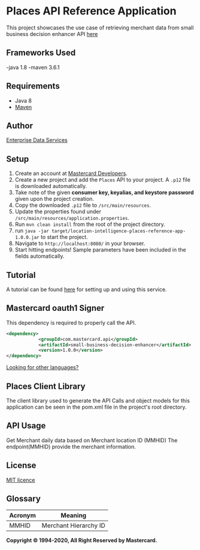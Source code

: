 # Places API Reference Application
This project showcases the use case of retrieving merchant data from small business decision enhancer API [here](https://developer.mastercard.com/product/small-business-decision-enhancer)

## Frameworks Used
-java 1.8
-maven 3.6.1

## Requirements
- Java 8
- [Maven](https://maven.apache.org/download.cgi)

## Author
[Enterprise Data Services](mailto:apisupport@mastercard.com)

## Setup
1. Create an account at [Mastercard Developers](https://developer.mastercard.com).
2. Create a new project and add the `Places` API to your project. A `.p12` file is downloaded automatically.
3. Take note of the given **consumer key, keyalias, and keystore password** given upon the project creation.
4. Copy the downloaded `.p12` file to `/src/main/resources`.
5. Update the properties found under `/src/main/resources/application.properties`.
6. Run `mvn clean install` from the root of the project directory.
7. run `java -jar target/location-intelligence-places-reference-app-1.0.0.jar` to start the project.
8. Navigate to `http://localhost:8080/` in your browser.
9. Start hitting endpoints! Sample parameters have been included in the fields automatically.

## Tutorial
A tutorial can be found [here](https://developer.mastercard.com/documentation/places/2#tutorials-section) 
for setting up and using this service.

## Mastercard oauth1 Signer
This dependency is required to properly call the API.
```xml
<dependency>
			<groupId>com.mastercard.api</groupId>
			<artifactId>small-business-decision-enhancer</artifactId>
			<version>1.0.0</version>
</dependency>
```

[Looking for other languages?](https://github.com/Mastercard?q=oauth&type=&language=)

## Places Client Library
The client library used to generate the API Calls and object models for this application can be seen in the pom.xml file
in the project's root directory.

    

## API Usage
Get Merchant daily data based on Merchant location ID (MMHID)
The endpoint(MMHID) provide the merchant information.


## License
[MIT licence](https://opensource.org/licenses/MIT)

## Glossary
|Acronym    | Meaning   |
|----------|-----------|
|MMHID    | Merchant Hierarchy ID

**Copyright © 1994-2020, All Right Reserved by Mastercard.**